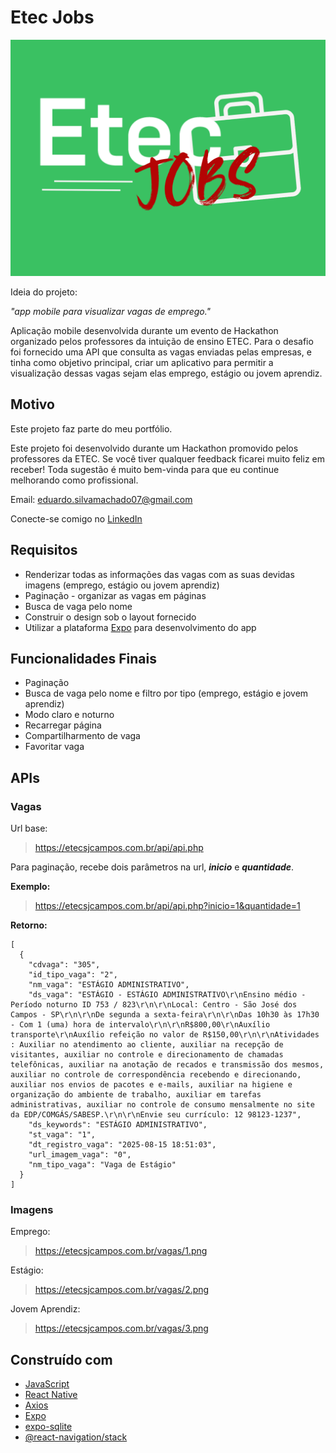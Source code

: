 # Etec Jobs

![Preview-Screens](https://github.com/EduMachado07/etecJobs/blob/main/assets/etecJobs.png)

Ideia do projeto:

_"app mobile para visualizar vagas de emprego."_

Aplicação mobile desenvolvida durante um evento de Hackathon organizado pelos professores da intuição de ensino ETEC. 
Para o desafio foi fornecido uma API que consulta as vagas enviadas pelas empresas, e tinha como objetivo principal, criar um aplicativo para permitir a visualização dessas vagas sejam elas emprego, estágio ou jovem aprendiz.

## Motivo

Este projeto faz parte do meu portfólio.

Este projeto foi desenvolvido durante um Hackathon promovido pelos professores da ETEC.
Se você tiver qualquer feedback ficarei muito feliz em receber! Toda sugestão é muito bem-vinda para que eu continue melhorando como profissional.

Email: eduardo.silvamachado07@gmail.com

Conecte-se comigo no [LinkedIn](https://www.linkedin.com/in/eduardo-machado-dev/)

## Requisitos

- Renderizar todas as informações das vagas com as suas devidas imagens (emprego, estágio ou jovem aprendiz)
- Paginação - organizar as vagas em páginas
- Busca de vaga pelo nome
- Construir o design sob o layout fornecido
- Utilizar a plataforma [Expo](https://expo.dev/) para desenvolvimento do app

## Funcionalidades Finais

- Paginação
- Busca de vaga pelo nome e filtro por tipo (emprego, estágio e jovem aprendiz)
- Modo claro e noturno
- Recarregar página
- Compartilharmento de vaga
- Favoritar vaga

## APIs

### Vagas

Url base:

> https://etecsjcampos.com.br/api/api.php

Para paginação, recebe dois parâmetros na url, **_inicio_** e **_quantidade_**.

**Exemplo:**

> https://etecsjcampos.com.br/api/api.php?inicio=1&quantidade=1

**Retorno:**

```
[
  {
    "cdvaga": "305",
    "id_tipo_vaga": "2",
    "nm_vaga": "ESTÁGIO ADMINISTRATIVO",
    "ds_vaga": "ESTÁGIO - ESTÁGIO ADMINISTRATIVO\r\nEnsino médio - Período noturno ID 753 / 823\r\n\r\nLocal: Centro - São José dos Campos - SP\r\n\r\nDe segunda a sexta-feira\r\n\r\nDas 10h30 às 17h30 - Com 1 (uma) hora de intervalo\r\n\r\nR$800,00\r\nAuxílio transporte\r\nAuxílio refeição no valor de R$150,00\r\n\r\nAtividades : Auxiliar no atendimento ao cliente, auxiliar na recepção de visitantes, auxiliar no controle e direcionamento de chamadas telefônicas, auxiliar na anotação de recados e transmissão dos mesmos, auxiliar no controle de correspondência recebendo e direcionando, auxiliar nos envios de pacotes e e-mails, auxiliar na higiene e organização do ambiente de trabalho, auxiliar em tarefas administrativas, auxiliar no controle de consumo mensalmente no site da EDP/COMGÁS/SABESP.\r\n\r\nEnvie seu currículo: 12 98123-1237",
    "ds_keywords": "ESTÁGIO ADMINISTRATIVO",
    "st_vaga": "1",
    "dt_registro_vaga": "2025-08-15 18:51:03",
    "url_imagem_vaga": "0",
    "nm_tipo_vaga": "Vaga de Estágio"
  }
]
```

### Imagens

Emprego:

> https://etecsjcampos.com.br/vagas/1.png

Estágio:

> https://etecsjcampos.com.br/vagas/2.png
 
Jovem Aprendiz:

> https://etecsjcampos.com.br/vagas/3.png

## Construído com

- [JavaScript](https://www.linkedin.com/in/eduardo-machado-dev/)
- [React Native](https://www.linkedin.com/in/eduardo-machado-dev/)
- [Axios](https://expo.dev/)
- [Expo](https://expo.dev/)
- [expo-sqlite](https://expo.dev/)
- [@react-navigation/stack](https://expo.dev/)


